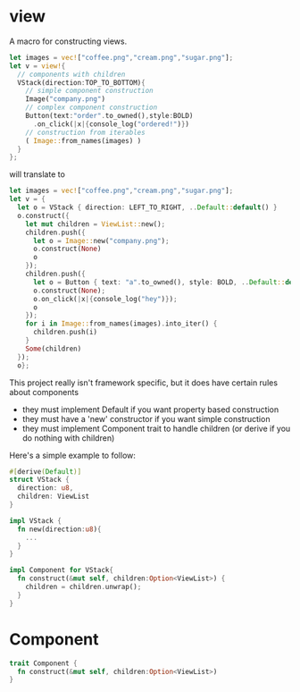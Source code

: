# view

A macro for constructing views.

```rust
let images = vec!["coffee.png","cream.png","sugar.png"];
let v = view!{
  // components with children
  VStack(direction:TOP_TO_BOTTOM){
    // simple component construction
    Image("company.png") 
    // complex component construction
    Button(text:"order".to_owned(),style:BOLD) 
      .on_click(|x|{console_log("ordered!")})
    // construction from iterables
    ( Image::from_names(images) ) 
  }
};
```

will translate to

```rust
let images = vec!["coffee.png","cream.png","sugar.png"];
let v = { 
  let o = VStack { direction: LEFT_TO_RIGHT, ..Default::default() }
  o.construct({
    let mut children = ViewList::new();
    children.push({
      let o = Image::new("company.png");
      o.construct(None)
      o
    });
    children.push({
      let o = Button { text: "a".to_owned(), style: BOLD, ..Default::default() };
      o.construct(None);
      o.on_click(|x|{console_log("hey")});
      o
    });
    for i in Image::from_names(images).into_iter() {
      children.push(i)
    }
    Some(children)
  });
  o};
```

This project really isn't framework specific, but it does have certain rules about components

* they must implement Default if you want property based construction
* they must have a 'new' constructor if you want simple construction
* they must implement Component trait to handle children (or derive if you do nothing with children)

Here's a simple example to follow:

```rust
#[derive(Default)]
struct VStack {
  direction: u8,
  children: ViewList
}

impl VStack {
  fn new(direction:u8){
    ...
  }
}

impl Component for VStack{
  fn construct(&mut self, children:Option<ViewList>) { 
    children = children.unwrap();
  }
}
```

# Component
```rust
trait Component {
  fn construct(&mut self, children:Option<ViewList>)
}
```
